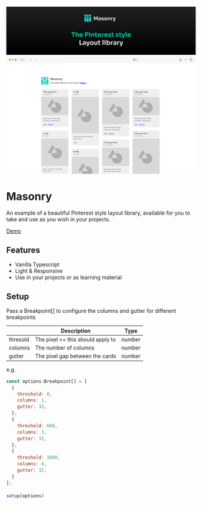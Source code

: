 [![Masonry banner](./.github/assets/banner.svg)](https://hellraiserrob.github.io/masonry)
[![Masonry screenshot](./.github/assets/screenshot.jpg)](https://hellraiserrob.github.io/masonry)

# Masonry

An example of a beautiful Pinterest style layout library, available for you to take and use as you wish in your projects.

[Demo](https://hellraiserrob.github.io/masonry/)

## Features

- Vanilla Typescript
- Light & Responsive
- Use in your projects or as learning material

## Setup

Pass a Breakpoint[] to configure the columns and gutter for different breakpoints

|             | Description | Type    | 
| ----------- | ----------- | ------- | 
| thresold    | The pixel >= this should apply to  | number |
| columns    | The number of columns  | number |
| gutter    | The pixel gap between the cards  | number |

e.g.

```javascript
const options:Breakpoint[] = [
  {
    threshold: 0,
    columns: 1,
    gutter: 32,
  },
  {
    threshold: 600,
    columns: 3,
    gutter: 32,
  },
  {
    threshold: 1000,
    columns: 4,
    gutter: 32,
  }
];

setup(options)
```
